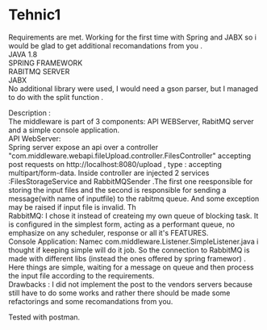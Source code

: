 # Tehnic1
Requirements are met.
Working for the first time with Spring and JABX so i would be glad  to get additional recomandations from you .
<br>
JAVA 1.8 
<br>
SPRING FRAMEWORK
<br>
RABITMQ SERVER
<br>
JABX
<br>
No additional library were used, I would need a gson parser, but I managed to do with the split function .
<br>


Description :
<br>
The middleware is part of 3 components: API WEBServer, RabitMQ server and a simple console application.
<br>
API WebServer:
<br>
Spring server expose an api  over a controller "com.middleware.webapi.fileUpload.controller.FilesController" accepting post requests on http://localhost:8080/upload ,
type : accepting multipart/form-data. Inside controller are injected 2 services :FilesStorageService and RabbitMQSender .The first one reesponsible for storing
the input files and the second is responsible for sending a message(with name of inputfile) to the rabitmq queue. And some exception may be raised if input file is invalid. Th
<br>
RabbitMQ: I chose it instead of createing my own queue of blocking task. It is configured in the simplest form, acting as a performant queue, no emphasize on any
scheduler, response or all it's FEATURES. 
<br>
Console Application: Namec com.middleware.Listener.SimpleListener.java i thought if keeping simple will do it job. So the connection to RabbitMQ is made with different libs (instead the ones offered by spring framewor) . Here things are simple, waiting for a message on queue and then process the input file according to the requirements.
<br>
Drawbacks : I did not implement the post to the vendors servers because still have to do some works and rather there should be made some refactorings and some recomandations from you.

Tested with postman. 
